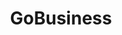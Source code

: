 ---
layout: homepage
title: GoBusiness
description: For Singapore Businesses
image: /images/
permalink: /
notification: Please click <a href="https://go.gov.sg/businessconnect">here</a> for enquiries. 
sections:
    - hero:
        title: Exemption from Suspension of Activities
        background: /images/hero-banner.jpg
        key_highlights:
        - title: General Exemption
          url: https://form.gov.sg/5e8147f514171f0011b34f90
          description: Application for your workplace to be allowed to continue operations during the suspension period.</br>or</br>Declaration of manpower for companies which provide essential services.</br></br>Click Here
        - title: Time-Limited Exemption
          url: https://form.gov.sg/5e8602bf95ddc70011decfa7
          description: Application for your workplace to be allowed to have temporary operations.</br></br>Click Here
#    - hero:
#        title: Activities
#        background: /images/hero-banner.jpg
#        key_highlights:
#        - title: General 
#          url: https://www.google.com.sg/
#          description: Please submit details.
#        - title: Time
#          url: https://www.google.com.sg/
#          description: Please submit details.
---